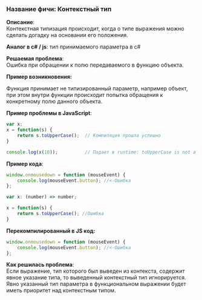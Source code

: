 ### Название фичи: Контекстный тип

**Описание**:  
Контекстная типизация происходит, когда о типе выражения можно сделать догадку на основании его положения.

**Аналог в c\# / js**: тип принимаемого параметра в с\#

**Решаемая проблема**:  
Ошибка при обращении к полю передаваемого в функцию объекта.

**Пример возникновения:**

Функция принимает не типизированный параметр, например объект, при этом внутри функции происходит попытка обращения к конкретному полю данного объекта.

**Пример проблемы в JavaScript**:

```js
var x;
x = function(s) {
    return s.toUpperCase();  // Компиляция прошла успешно
}

console.log(x(10));          // Падает в runtime: toUpperCase is not a function
```

**Пример кода**:

```js
window.onmousedown = function (mouseEvent) {
    console.log(mouseEvent.button); //<-Ошибка
};
```

```js
var x: (number) => number;

x = function(s) {
    return s.toUpperCase(); //Ошибка
}
```

**Перекомпилированный в JS код:**

```js
window.onmousedown = function (mouseEvent) {
    console.log(mouseEvent.button); //<-Ошибка
};
```

**Как решилась проблема**:  
Если выражение, тип которого был выведен из контекста, содержит явное указание типа, то выведенный контекстный тип игнорируется. Явно указанный тип параметра в функциональном выражении будет иметь приоритет над контекстным типом.

